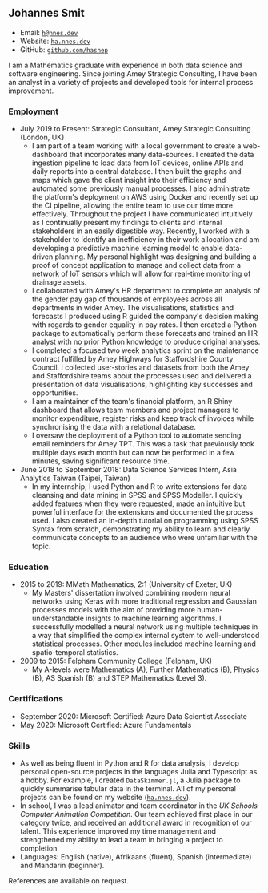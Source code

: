 ## Johannes Smit

- Email: [`h@nnes.dev`](mailto:h@nnes.dev)
- Website: [`ha.nnes.dev`](https://ha.nnes.dev/)
- GitHub: [`github.com/hasnep`](https://github.com/hasnep/)

I am a Mathematics graduate with experience in both data science and software engineering.
Since joining Amey Strategic Consulting, I have been an analyst in a variety of projects and developed tools for internal process improvement.

### Employment

- July 2019 to Present: Strategic Consultant, Amey Strategic Consulting (London, UK)
  - I am part of a team working with a local government to create a web-dashboard that incorporates many data-sources.
    I created the data ingestion pipeline to load data from IoT devices, online APIs and daily reports into a central database.
    I then built the graphs and maps which gave the client insight into their efficiency and automated some previously manual processes.
    I also administrate the platform's deployment on AWS using Docker and recently set up the CI pipeline, allowing the entire team to use our time more effectively.
    Throughout the project I have communicated intuitively as I continually present my findings to clients and internal stakeholders in an easily digestible way.
    Recently, I worked with a stakeholder to identify an inefficiency in their work allocation and am developing a predictive machine learning model to enable data-driven planning.
    My personal highlight was designing and building a proof of concept application to manage and collect data from a network of IoT sensors which will allow for real-time monitoring of drainage assets.
  - I collaborated with Amey's HR department to complete an analysis of the gender pay gap of thousands of employees across all departments in wider Amey.
    The visualisations, statistics and forecasts I produced using R guided the company's decision making with regards to gender equality in pay rates.
    I then created a Python package to automatically perform these forecasts and trained an HR analyst with no prior Python knowledge to produce original analyses.
  - I completed a focused two week analytics sprint on the maintenance contract fulfilled by Amey Highways for Staffordshire County Council.
    I collected user-stories and datasets from both the Amey and Staffordshire teams about the processes used and delivered a presentation of data visualisations, highlighting key successes and opportunities.
  - I am a maintainer of the team's financial platform, an R Shiny dashboard that allows team members and project managers to monitor expenditure, register risks and keep track of invoices while synchronising the data with a relational database.
  - I oversaw the deployment of a Python tool to automate sending email reminders for Amey TPT.
    This was a task that previously took multiple days each month but can now be performed in a few minutes, saving significant resource time.
- June 2018 to September 2018: Data Science Services Intern, Asia Analytics Taiwan (Taipei, Taiwan)
  - In my internship, I used Python and R to write extensions for data cleansing and data mining in SPSS and SPSS Modeller.
    I quickly added features when they were requested, made an intuitive but powerful interface for the extensions and documented the process used.
    I also created an in-depth tutorial on programming using SPSS Syntax from scratch, demonstrating my ability to learn and clearly communicate concepts to an audience who were unfamiliar with the topic.

### Education

- 2015 to 2019: MMath Mathematics, 2:1 (University of Exeter, UK)
  - My Masters' dissertation involved combining modern neural networks using Keras with more traditional regression and Gaussian processes models with the aim of providing more human-understandable insights to machine learning algorithms.
    I successfully modelled a neural network using multiple techniques in a way that simplified the complex internal system to well-understood statistical processes.
    Other modules included machine learning and spatio-temporal statistics.
- 2009 to 2015: Felpham Community College (Felpham, UK)
  - My A-levels were Mathematics (A), Further Mathematics (B), Physics (B), AS Spanish (B) and STEP Mathematics (Level 3).

### Certifications

- September 2020: Microsoft Certified: Azure Data Scientist Associate
- May 2020: Microsoft Certified: Azure Fundamentals

### Skills

- As well as being fluent in Python and R for data analysis, I develop personal open-source projects in the languages Julia and Typescript as a hobby.
  For example, I created `DataSkimmer.jl`, a Julia package to quickly summarise tabular data in the terminal.
  All of my personal projects can be found on my website ([`ha.nnes.dev`](https://ha.nnes.dev/)).
- In school, I was a lead animator and team coordinator in the _UK Schools Computer Animation Competition_.
  Our team achieved first place in our category twice, and received an additional award in recognition of our talent.
  This experience improved my time management and strengthened my ability to lead a team in bringing a project to completion.
- Languages: English (native), Afrikaans (fluent), Spanish (intermediate) and Mandarin (beginner).

References are available on request.
